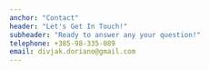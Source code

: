 ```yaml
---
anchor: "Contact"
header: "Let's Get In Touch!"
subheader: "Ready to answer any your question!"
telephone: +385-98-335-089
email: divjak.doriano@gmail.com
---
```

